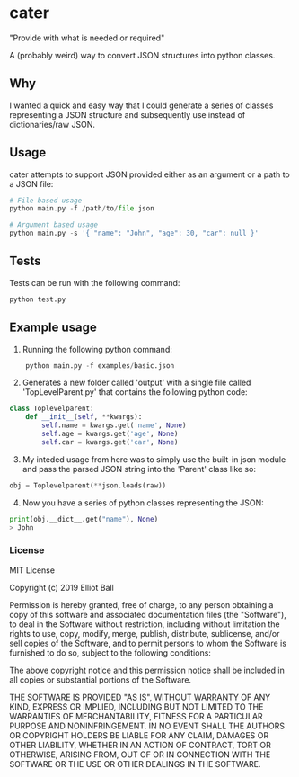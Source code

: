 # cater
"Provide with what is needed or required"

A (probably weird) way to convert JSON structures into python classes.

## Why
I wanted a quick and easy way that I could generate a series of classes representing a JSON structure and subsequently use instead of dictionaries/raw JSON. 

## Usage
cater attempts to support JSON provided either as an argument or a path to a JSON file:

```python
# File based usage
python main.py -f /path/to/file.json
```

```python
# Argument based usage
python main.py -s '{ "name": "John", "age": 30, "car": null }'
```


## Tests
Tests can be run with the following command:

```python
python test.py
```

## Example usage
1. Running the following python command:
```python
    python main.py -f examples/basic.json
```
2. Generates a new folder called 'output' with a single file called 'TopLevelParent.py' that contains the following python code:
```python
class Toplevelparent:
    def __init__(self, **kwargs):
        self.name = kwargs.get('name', None)
        self.age = kwargs.get('age', None)
        self.car = kwargs.get('car', None)
```
3. My inteded usage from here was to simply use the built-in json module and pass the parsed JSON string into the 'Parent' class like so:
```python
obj = Toplevelparent(**json.loads(raw))
```
4. Now you have a series of python classes representing the JSON:
```python
print(obj.__dict__.get("name"), None)
> John
```


### License
MIT License

Copyright (c) 2019 Elliot Ball

Permission is hereby granted, free of charge, to any person obtaining a copy
of this software and associated documentation files (the "Software"), to deal
in the Software without restriction, including without limitation the rights
to use, copy, modify, merge, publish, distribute, sublicense, and/or sell
copies of the Software, and to permit persons to whom the Software is
furnished to do so, subject to the following conditions:

The above copyright notice and this permission notice shall be included in all
copies or substantial portions of the Software.

THE SOFTWARE IS PROVIDED "AS IS", WITHOUT WARRANTY OF ANY KIND, EXPRESS OR
IMPLIED, INCLUDING BUT NOT LIMITED TO THE WARRANTIES OF MERCHANTABILITY,
FITNESS FOR A PARTICULAR PURPOSE AND NONINFRINGEMENT. IN NO EVENT SHALL THE
AUTHORS OR COPYRIGHT HOLDERS BE LIABLE FOR ANY CLAIM, DAMAGES OR OTHER
LIABILITY, WHETHER IN AN ACTION OF CONTRACT, TORT OR OTHERWISE, ARISING FROM,
OUT OF OR IN CONNECTION WITH THE SOFTWARE OR THE USE OR OTHER DEALINGS IN THE
SOFTWARE.
